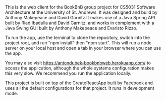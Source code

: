 This is the web client for the BookBnB group project for CS5031 Software Architecture at the University of St. Andrews. It was designed and build by Anthony Makepeace and David Garnitz.It makes use of a Java Spring API built by Riad Ibadulla and David Garnitz, and works in complement with a Java Swing GUI built by Anthony Makepeace and Evaristo Rizzo.  

To run the app, use the terminal to clone the repository, switch into the project root, and run "npm install" then "npm start". This will run a node server on your local host and open a tab in your browser where you can use  the app. 

You may also visit https://antondubek-bookbnbweb.herokuapp.com/ to access the application, although the whole systems configuration makes this very slow. We recommend you run the application locally. 

This project is built on top of the CreateReactApp built by Facebook and uses all the default configurations for that project. It runs in development mode. 
